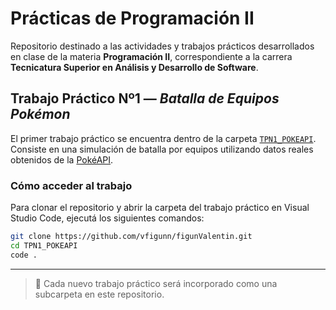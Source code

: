 # Prácticas de Programación II

Repositorio destinado a las actividades y trabajos prácticos desarrollados en clase de la materia **Programación II**, correspondiente a la carrera **Tecnicatura Superior en Análisis y Desarrollo de Software**.

## Trabajo Práctico Nº1 — *Batalla de Equipos Pokémon*

El primer trabajo práctico se encuentra dentro de la carpeta [`TPN1_POKEAPI`](./TPN1_POKEAPI).  
Consiste en una simulación de batalla por equipos utilizando datos reales obtenidos de la [PokéAPI](https://pokeapi.co/).

### Cómo acceder al trabajo

Para clonar el repositorio y abrir la carpeta del trabajo práctico en Visual Studio Code, ejecutá los siguientes comandos:

```bash
git clone https://github.com/vfigunn/figunValentin.git
cd TPN1_POKEAPI
code .
```
---

> 📁 Cada nuevo trabajo práctico será incorporado como una subcarpeta en este repositorio.
